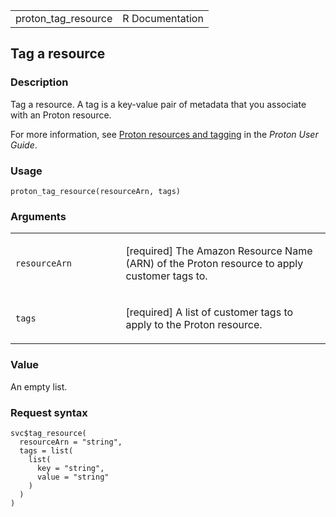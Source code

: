 <table style="width: 100%;">
<tbody>
<tr class="odd">
<td>proton_tag_resource</td>
<td style="text-align: right;">R Documentation</td>
</tr>
</tbody>
</table>

## Tag a resource

### Description

Tag a resource. A tag is a key-value pair of metadata that you associate
with an Proton resource.

For more information, see [Proton resources and
tagging](https://docs.aws.amazon.com/proton/latest/userguide/resources.html)
in the *Proton User Guide*.

### Usage

    proton_tag_resource(resourceArn, tags)

### Arguments

<table>
<colgroup>
<col style="width: 35%" />
<col style="width: 65%" />
</colgroup>
<tbody>
<tr class="odd">
<td><code id="proton_tag_resource_:_resourceArn">resourceArn</code></td>
<td><p>[required] The Amazon Resource Name (ARN) of the Proton resource
to apply customer tags to.</p></td>
</tr>
<tr class="even">
<td><code id="proton_tag_resource_:_tags">tags</code></td>
<td><p>[required] A list of customer tags to apply to the Proton
resource.</p></td>
</tr>
</tbody>
</table>

### Value

An empty list.

### Request syntax

    svc$tag_resource(
      resourceArn = "string",
      tags = list(
        list(
          key = "string",
          value = "string"
        )
      )
    )
